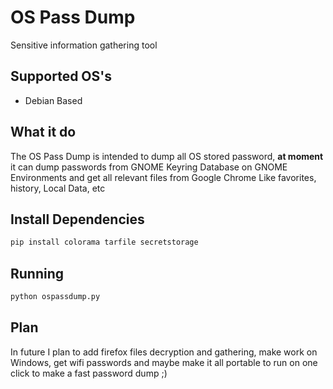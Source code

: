 # OS Pass Dump
Sensitive information gathering tool

## Supported OS's
* Debian Based

## What it do

The OS Pass Dump is intended to dump all OS stored password, <b>at moment</b> it can dump passwords from GNOME Keyring Database on GNOME Environments and get all relevant files from Google Chrome Like favorites, history, Local Data, etc

## Install Dependencies
```bash
pip install colorama tarfile secretstorage
```

## Running
```bash
python ospassdump.py
```

## Plan
In future I plan to add firefox files decryption and gathering, make work on Windows, get wifi passwords and maybe make it all portable to run on one click to make a fast password dump ;)
